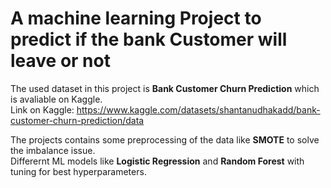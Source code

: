 <h1>A machine learning Project to predict if the bank Customer will leave or not</h1>

The used dataset in this project is **Bank Customer Churn Prediction** which is avaliable on Kaggle. <br>
Link on Kaggle: https://www.kaggle.com/datasets/shantanudhakadd/bank-customer-churn-prediction/data <br>

The projects contains some preprocessing of the data like **SMOTE** to solve the imbalance issue. <br>
Differernt ML models like **Logistic Regression** and **Random Forest** with tuning for best hyperparameters.

